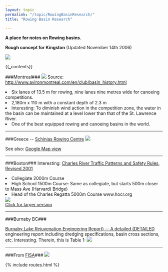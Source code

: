 ```yaml
---
layout: topic
permalink: "/topic/RowingBasinResearch/"
title: "Rowing Basin Research"

---
```


**A place for notes on Rowing basins.**

**Rough concept for Kingston** (Updated November 14th 2006)

<img src="http://k7waterfront.org/Images/RowingCourseInnerHarbour01.jpg">


{{_contents}}

###Montreal###
<img src="http://www.avironmontreal.com/common/images/club/Olympic_Bassin_view_250.jpg" class="floatright histphotowrap">
Source:   http://www.avironmontreal.com/en/club/basin_history.html
<li> Six lanes of 13.5 m for rowing, nine lanes nine metres wide for canoeing competitions.
<li> 2,180m x 110 m with a constant depth of 2.3 m
<li> Interesting: To diminish wind action in the competition zone, the water in the basin can be maintained at a level lower than that of the St. Lawrence River.
<li> One of the best equipped rowing and canoeing basins in the world.


<hr class="clearboth">

###Greece -- [Schinias Rowing Centre](http://www.olympicproperties.gr/contents.asp?id=83)
<img src="http://www.olympicproperties.gr/olympicproperties/imageupload/sxinias_front_02.jpg" class="histphotowrap">

See also: [Google Map view](http://maps.google.com/maps?hl=en&t=k&ll=38.15045400,24.01362400&q=Greece&spn=0.021096,0.047048)

<hr class="clearboth">


###Boston###
Interesting: [Charles River Traffic Patterns and Safety Rules, Revised 2001](http://www.communityrowing.org/handbook/charlesriver.htm)
<li> Collegiate 2000m Course
<li> High School 1500m Course: Same as collegiate, but starts 500m closer to Mass Ave (Harvard) Bridge)
<li> Head of the Charles Regatta 5000m Course www.hocr.org

<div class="photowrap"><a href="http://www.hocr.org/pdf/06course.pdf"><img src="http://k7waterfront.org/Images/CharlesRiverRowing600.jpg"><br><span class="phototext">Click for larger version</a></div>

<hr class="clearboth">

###Burnaby BC###

[Burnaby Lake Rejuvenation Engineering Report) -- A detailed (DETAILED](http://www.city.burnaby.bc.ca/__shared/assets/Burnaby_Lake_Rejuvenation_-_Engineering_Report773.pdf#page=24) engineering report including dredging specifications, basin cross sections, etc.  Interesting.  Therein, this is Table 1:
<img src="http://k7waterfront.org/Images/BurnabyRowingTable1.jpg">

<hr class="clearboth">

###From [FISA](http://www.worldrowing.com/index.php?pageid=71)###
<a href="http://www.worldrowing.com/index.php?pageid=71"><img src="http://k7waterfront.org/Images/FISARulesOfRacing.jpg"></a>

{% include routes.html %}
